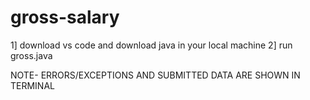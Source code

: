 # gross-salary

1] download vs code and download java in your local machine 
2] run gross.java

NOTE- ERRORS/EXCEPTIONS AND SUBMITTED DATA ARE SHOWN IN TERMINAL
